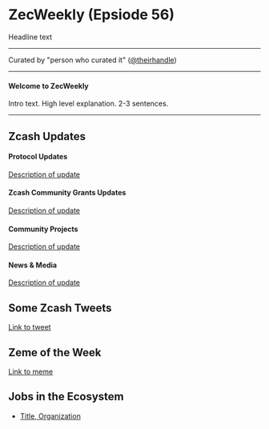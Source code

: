 # ZecWeekly (Epsiode 56)

Headline text

---

Curated by "person who curated it" ([@theirhandle](https://twitter.com))

---

#### Welcome to ZecWeekly

Intro text. High level explanation. 2-3 sentences.

---

## Zcash Updates

#### Protocol Updates

[Description of update](zechub.xyz)

#### Zcash Community Grants Updates

[Description of update](zechub.xyz)

#### Community Projects

[Description of update](zechub.xyz)

#### News & Media

[Description of update](zechub.xyz)

## Some Zcash Tweets

[Link to tweet](zechub.xyz)

## Zeme of the Week

[Link to meme](zechub.xyz)

## Jobs in the Ecosystem

- [Title, Organization](https://zfnd.org/careers/)
